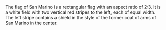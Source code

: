 The flag of San Marino is a rectangular flag with an aspect ratio of 2:3. It is a white field with two vertical red stripes to the left, each of equal width. The left stripe contains a shield in the style of the former coat of arms of San Marino in the center.